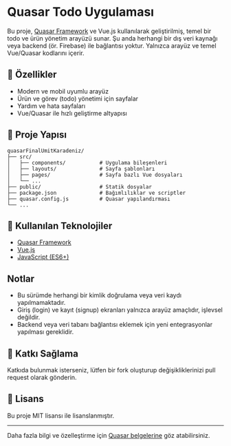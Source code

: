 # Quasar Todo Uygulaması

Bu proje, [Quasar Framework](https://quasar.dev/) ve Vue.js kullanılarak geliştirilmiş, temel bir todo ve ürün yönetim arayüzü sunar. Şu anda herhangi bir dış veri kaynağı veya backend (ör. Firebase) ile bağlantısı yoktur. Yalnızca arayüz ve temel Vue/Quasar kodlarını içerir.

## 🚀 Özellikler
- Modern ve mobil uyumlu arayüz
- Ürün ve görev (todo) yönetimi için sayfalar
- Yardım ve hata sayfaları
- Vue/Quasar ile hızlı geliştirme altyapısı

## 📁 Proje Yapısı
```
quasarFinalUmitKaradeniz/
├── src/
│   ├── components/           # Uygulama bileşenleri
│   ├── layouts/              # Sayfa şablonları
│   ├── pages/                # Sayfa bazlı Vue dosyaları
│   └── ...
├── public/                   # Statik dosyalar
├── package.json              # Bağımlılıklar ve scriptler
├── quasar.config.js          # Quasar yapılandırması
└── ...
```

## 🧩 Kullanılan Teknolojiler
- [Quasar Framework](https://quasar.dev/)
- [Vue.js](https://vuejs.org/)
- [JavaScript (ES6+)](https://developer.mozilla.org/en-US/docs/Web/JavaScript)

## Notlar
- Bu sürümde herhangi bir kimlik doğrulama veya veri kaydı yapılmamaktadır.
- Giriş (login) ve kayıt (signup) ekranları yalnızca arayüz amaçlıdır, işlevsel değildir.
- Backend veya veri tabanı bağlantısı eklemek için yeni entegrasyonlar yapılması gereklidir.

## 🤝 Katkı Sağlama
Katkıda bulunmak isterseniz, lütfen bir fork oluşturup değişikliklerinizi pull request olarak gönderin.

## 📝 Lisans
Bu proje MIT lisansı ile lisanslanmıştır.

---
Daha fazla bilgi ve özelleştirme için [Quasar belgelerine](https://quasar.dev/start/pick-quasar-flavour) göz atabilirsiniz.
